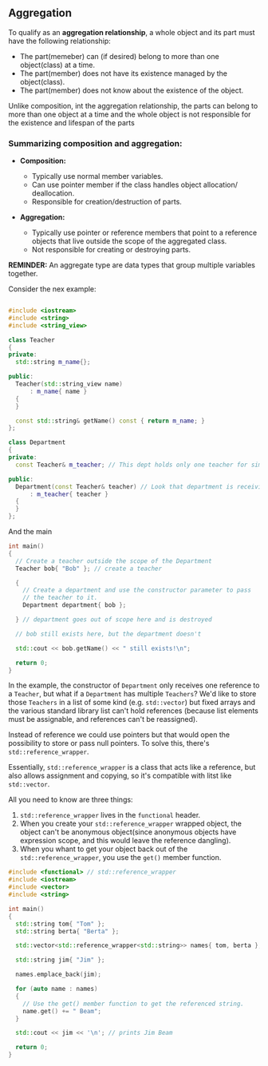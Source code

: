## Aggregation

To qualify as an **aggregation relationship**, a whole object and its part must have the following relationship: 

- The part(memeber) can (if desired) belong to more than one object(class) at a time. 
- The part(member) does not have its existence managed by the object(class).
- The part(member) does not know about the existence of the object. 

Unlike composition, int the aggregation relationship, the parts can belong to more than one object at a time and the whole object is not responsible for the existence and lifespan of the parts  

### Summarizing composition and aggregation: 

- **Composition:**
    - Typically use normal member variables. 
    - Can use pointer member if the class handles object allocation/ deallocation. 
    - Responsible for creation/destruction of parts. 

- **Aggregation:**
    - Typically use pointer or reference members that point to a reference objects that live outside the scope of the aggregated class. 
    - Not responsible for creating or destroying parts. 

**REMINDER:** An aggregate type are data types that group multiple variables together. 

Consider the nex example: 

```cpp

#include <iostream>
#include <string>
#include <string_view>

class Teacher
{
private:
  std::string m_name{};

public:
  Teacher(std::string_view name)
      : m_name{ name }
  {
  }

  const std::string& getName() const { return m_name; }
};

class Department
{
private:
  const Teacher& m_teacher; // This dept holds only one teacher for simplicity, but it could hold many teachers

public:
  Department(const Teacher& teacher) // Look that department is receiving a teacher from an outside scope 
      : m_teacher{ teacher }
  {
  }
};
```

And the main

```cpp
int main()
{
  // Create a teacher outside the scope of the Department
  Teacher bob{ "Bob" }; // create a teacher

  {
    // Create a department and use the constructor parameter to pass
    // the teacher to it.
    Department department{ bob };

  } // department goes out of scope here and is destroyed

  // bob still exists here, but the department doesn't

  std::cout << bob.getName() << " still exists!\n";

  return 0;
}
```

In the example, the constructor of `Department` only receives one reference to a `Teacher`, but what if a `Department` has multiple `Teachers`? We'd like to store those `Teachers` in a list of some kind (e.g. `std::vector`) but fixed arrays and the various standard library list can't hold references (because list elements must be assignable, and references can't be reassigned). 

Instead of reference we could use pointers but that would open the possibility to store or pass null pointers. To solve this, there's `std::reference_wrapper`. 

Essentially, `std::reference_wrapper` is a class that acts like a reference, but also allows assignment and copying, so it's compatible with litst like `std::vector`. 

All you need to know are three things: 

1. `std::reference_wrapper` lives in the `functional` header. 
2. When you create your `std::reference_wrapper` wrapped object, the object can't be anonymous object(since anonymous objects have expression scope, and this would leave the reference dangling).
3. When you whant to get your object back out of the `std::reference_wrapper`, you use the `get()` member function. 

```cpp 
#include <functional> // std::reference_wrapper
#include <iostream>
#include <vector>
#include <string>

int main()
{
  std::string tom{ "Tom" };
  std::string berta{ "Berta" };

  std::vector<std::reference_wrapper<std::string>> names{ tom, berta }; // these strings are stored by reference, not value

  std::string jim{ "Jim" };

  names.emplace_back(jim);

  for (auto name : names)
  {
    // Use the get() member function to get the referenced string.
    name.get() += " Beam";
  }

  std::cout << jim << '\n'; // prints Jim Beam

  return 0;
}
```